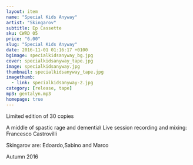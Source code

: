 ```yaml
---
layout: item
name: "Special Kids Anyway"
artist: "Skingarov"
subtitle: Ep Cassette
sku: CWRD 05
price: "6.00"
slug: "Special Kids Anyway"
date: 2016-11-01 01:16:17 +0100
bgimage: specialkidsanyway_bg.jpg
cover: specialkidsanyway_tape.jpg
image: specialkidsanyway.jpg
thumbnail: specialkidsanyway_tape.jpg
imagethumb:
  - link: specialkidsanyway-2.jpg
category: [release, tape]
mp3: gentalyn.mp3
homepage: true
---
```


Limited edition of 30 copies

A middle of spastic rage and dementia\\
Live session recording and mixing: Francesco Castrovilli 

Skingarov are: Edoardo,Sabino and Marco

Autumn 2016